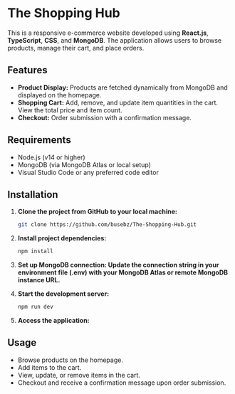 # The Shopping Hub

This is a responsive e-commerce website developed using **React.js**, **TypeScript**, **CSS**, and **MongoDB**. The application allows users to browse products, manage their cart, and place orders.

## Features

- **Product Display:** Products are fetched dynamically from MongoDB and displayed on the homepage.
- **Shopping Cart:** Add, remove, and update item quantities in the cart. View the total price and item count.
- **Checkout:** Order submission with a confirmation message.

## Requirements

- Node.js (v14 or higher)  
- MongoDB (via MongoDB Atlas or local setup)  
- Visual Studio Code or any preferred code editor  

## Installation

1. **Clone the project from GitHub to your local machine:**

   ```bash
   git clone https://github.com/busebz/The-Shopping-Hub.git

2. **Install project dependencies:**

    ```bash
   npm install

3. **Set up MongoDB connection: Update the connection string in your environment file (.env) with your MongoDB Atlas or remote MongoDB instance URL.**
4. **Start the development server:**

    ```bash
   npm run dev

5. **Access the application:**

## Usage

- Browse products on the homepage.
- Add items to the cart.
- View, update, or remove items in the cart.
- Checkout and receive a confirmation message upon order submission.
